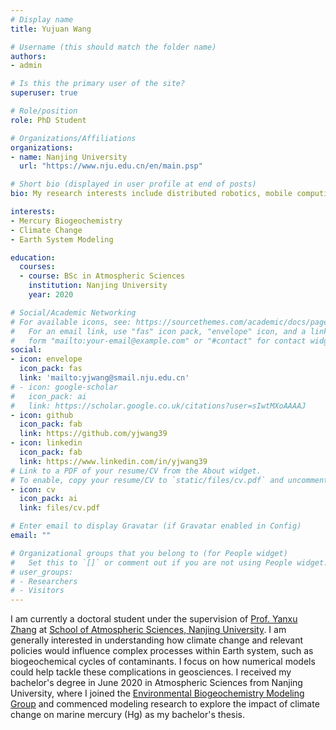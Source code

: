 ```yaml
---
# Display name
title: Yujuan Wang

# Username (this should match the folder name)
authors:
- admin

# Is this the primary user of the site?
superuser: true

# Role/position
role: PhD Student

# Organizations/Affiliations
organizations:
- name: Nanjing University
  url: "https://www.nju.edu.cn/en/main.psp"

# Short bio (displayed in user profile at end of posts)
bio: My research interests include distributed robotics, mobile computing and programmable matter.

interests:
- Mercury Biogeochemistry
- Climate Change
- Earth System Modeling

education:
  courses:
  - course: BSc in Atmospheric Sciences
    institution: Nanjing University
    year: 2020

# Social/Academic Networking
# For available icons, see: https://sourcethemes.com/academic/docs/page-builder/#icons
#   For an email link, use "fas" icon pack, "envelope" icon, and a link in the
#   form "mailto:your-email@example.com" or "#contact" for contact widget.
social:
- icon: envelope
  icon_pack: fas
  link: 'mailto:yjwang@smail.nju.edu.cn'  
# - icon: google-scholar
#   icon_pack: ai
#   link: https://scholar.google.co.uk/citations?user=sIwtMXoAAAAJ
- icon: github
  icon_pack: fab
  link: https://github.com/yjwang39
- icon: linkedin
  icon_pack: fab
  link: https://www.linkedin.com/in/yjwang39
# Link to a PDF of your resume/CV from the About widget.
# To enable, copy your resume/CV to `static/files/cv.pdf` and uncomment the lines below.
- icon: cv
  icon_pack: ai
  link: files/cv.pdf

# Enter email to display Gravatar (if Gravatar enabled in Config)
email: ""

# Organizational groups that you belong to (for People widget)
#   Set this to `[]` or comment out if you are not using People widget.
# user_groups:
# - Researchers
# - Visitors
---
```

I am currently a doctoral student under the supervision of [Prof. Yanxu Zhang](https://as.nju.edu.cn/as_en/00/a6/c20738a327846/page.htm) at [School of Atmospheric Sciences, Nanjing University](https://as.nju.edu.cn/as_en/). I am generally interested in understanding how climate change and relevant policies would influence complex processes within Earth system, such as biogeochemical cycles of contaminants. I focus on how numerical models could help tackle these complications in geosciences. I received my bachelor's degree in June 2020 in Atmospheric Sciences from Nanjing University, where I joined the [Environmental Biogeochemistry Modeling Group](http://ebmg.online/)  and commenced modeling research to explore the impact of climate change on marine mercury (Hg) as my bachelor's thesis.